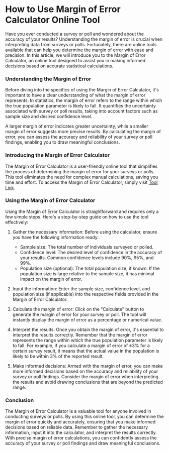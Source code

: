 How to Use Margin of Error Calculator Online Tool
=================================================

Have you ever conducted a survey or poll and wondered about the accuracy of your results? Understanding the margin of error is crucial when interpreting data from surveys or polls. Fortunately, there are online tools available that can help you determine the margin of error with ease and precision. In this article, we will introduce you to the Margin of Error Calculator, an online tool designed to assist you in making informed decisions based on accurate statistical calculations.

### Understanding the Margin of Error

Before diving into the specifics of using the Margin of Error Calculator, it's important to have a clear understanding of what the margin of error represents. In statistics, the margin of error refers to the range within which the true population parameter is likely to fall. It quantifies the uncertainty associated with survey or poll results, taking into account factors such as sample size and desired confidence level.

A larger margin of error indicates greater uncertainty, while a smaller margin of error suggests more precise results. By calculating the margin of error, you can assess the accuracy and reliability of your survey or poll findings, enabling you to draw meaningful conclusions.

### Introducing the Margin of Error Calculator

The Margin of Error Calculator is a user-friendly online tool that simplifies the process of determining the margin of error for your surveys or polls. This tool eliminates the need for complex manual calculations, saving you time and effort. To access the Margin of Error Calculator, simply visit [Tool Link](https://www.onlinecalculatorsfree.com/math/margin-of-error-calculator.html).

### Using the Margin of Error Calculator

Using the Margin of Error Calculator is straightforward and requires only a few simple steps. Here's a step-by-step guide on how to use the tool effectively:

1. Gather the necessary information: Before using the calculator, ensure you have the following information ready:
    
    
    - Sample size: The total number of individuals surveyed or polled.
    - Confidence level: The desired level of confidence in the accuracy of your results. Common confidence levels include 90%, 95%, and 99%.
    - Population size (optional): The total population size, if known. If the population size is large relative to the sample size, it has minimal impact on the margin of error.
2. Input the information: Enter the sample size, confidence level, and population size (if applicable) into the respective fields provided in the Margin of Error Calculator.
3. Calculate the margin of error: Click on the "Calculate" button to generate the margin of error for your survey or poll. The tool will instantly display the margin of error as a percentage or numerical value.
4. Interpret the results: Once you obtain the margin of error, it's essential to interpret the results correctly. Remember that the margin of error represents the range within which the true population parameter is likely to fall. For example, if you calculate a margin of error of ±3% for a certain survey result, it means that the actual value in the population is likely to be within 3% of the reported result.
5. Make informed decisions: Armed with the margin of error, you can make more informed decisions based on the accuracy and reliability of your survey or poll findings. Consider the margin of error when interpreting the results and avoid drawing conclusions that are beyond the predicted range.

### Conclusion

The Margin of Error Calculator is a valuable tool for anyone involved in conducting surveys or polls. By using this online tool, you can determine the margin of error quickly and accurately, ensuring that you make informed decisions based on reliable data. Remember to gather the necessary information, input it into the calculator, and interpret the results correctly. With precise margin of error calculations, you can confidently assess the accuracy of your survey or poll findings and draw meaningful conclusions.